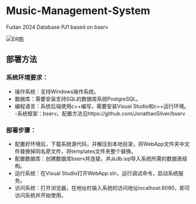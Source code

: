 # Music-Management-System
Fudan 2024 Database PJ1 based on bserv 

![ER图](https://github.com/yinchangguwang/Music-Management-System/assets/145670940/6ce0e273-953e-4860-aea1-5f92ed87fb82)

## 部署方法
### 系统环境要求：
- 操作系统：支持Windows操作系统。
- 数据库：需要安装支持SQL的数据库系统PostgreSQL。
- 编程语言：系统后端使用c++编写，需要安装Visual Studio和c++运行环境。
 -系统框架：bserv。配置方法见https://github.com/JonathanSilver/bserv

### 部署步骤：
- 配置好环境后，下载系统源代码，并解压到本地目录，将WebApp文件夹中文件替换掉同名原文件，将templates文件夹整个替换。
- 配置数据库：创建数据库bserv并连接，并从db.sql导入系统所需的数据表结构。
- 运行系统：在Visual Studio打开WebApp.sln，运行调试命令，启动系统服务。
- 访问系统：打开浏览器，在地址栏输入系统的访问地址localhost:8080，即可访问系统并开始使用。
